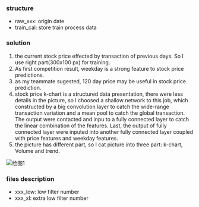 ### structure
 - raw_xxx: origin date
 - train_cal: store train process data

### solution
1. the current stock price effected by transaction of previous days. So I use right part(300x100 px) for training.
2. As first competition result, weekday is a strong feature to stock price predictions.
3. as my teammate sugested, 120 day price may be useful in stock price prediction.
4. stock price k-chart is a structured data presentation, there were less details in the picture, so I choosed a shallow network to this job, which constructed by a big convolution layer to catch the wide-range transaction variation and a mean pool to catch the global transaction. The output were  contacted  and inpu to a fully connected layer to catch the linear combination of the features. Last, the output of fully connected layer were inputed into another fully connected layer coupled with price features and weekday features.
5. the picture has different part, so I cat picture into three part: k-chart, Volume and trend.

![绘图1](/assets/绘图1.png)

### files description
 - xxx_low: low filter number
 - xxx_xl: extra low filter number
